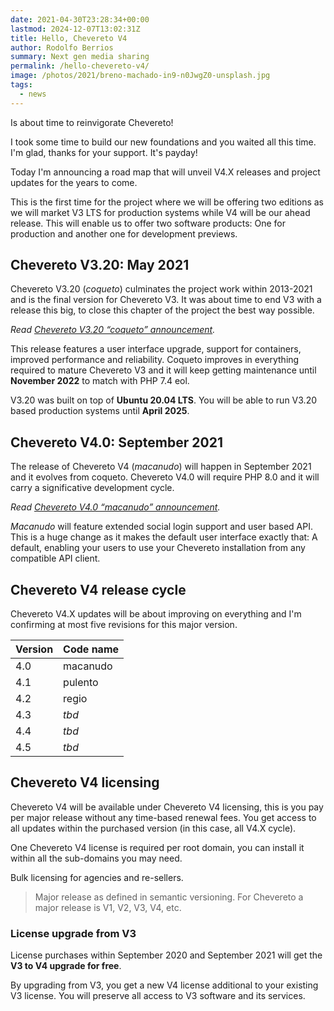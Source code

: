 ```yaml
---
date: 2021-04-30T23:28:34+00:00
lastmod: 2024-12-07T13:02:31Z
title: Hello, Chevereto V4
author: Rodolfo Berrios
summary: Next gen media sharing
permalink: /hello-chevereto-v4/
image: /photos/2021/breno-machado-in9-n0JwgZ0-unsplash.jpg
tags:
  - news
---
```

Is about time to reinvigorate Chevereto!

I took some time to build our new foundations and you waited all this time. I'm glad, thanks for your support. It's payday!

Today I'm announcing a road map that will unveil V4.X releases and project updates for the years to come.

This is the first time for the project where we will be offering two editions as we will market V3 LTS for production systems while V4 will be our ahead release. This will enable us to offer two software products: One for production and another one for development previews.

## Chevereto V3.20: May 2021

Chevereto V3.20 (*coqueto*) culminates the project work within 2013-2021 and is the final version for Chevereto V3. It was about time to end V3 with a release this big, to close this chapter of the project the best way possible.

_Read [Chevereto V3.20 &#8220;coqueto&#8221; announcement](https://chevereto.com/community/threads/chevereto-v3-20-coqueto-announcement.13132/)._

This release features a user interface upgrade, support for containers, improved performance and reliability. Coqueto improves in everything required to mature Chevereto V3 and it will keep getting maintenance until **November 2022** to match with PHP 7.4 eol.

V3.20 was built on top of **Ubuntu 20.04 LTS**. You will be able to run V3.20 based production systems until **April 2025**.

## Chevereto V4.0: September 2021

The release of Chevereto V4 (*macanudo*) will happen in September 2021 and it evolves from coqueto. Chevereto V4.0 will require PHP 8.0 and it will carry a significative development cycle.

_Read [Chevereto V4.0 &#8220;macanudo&#8221; announcement](https://chevereto.com/community/threads/chevereto-v4-0-macanudo-announcement.13188/)._

*Macanudo* will feature extended social login support and user based API. This is a huge change as it makes the default user interface exactly that: A default, enabling your users to use your Chevereto installation from any compatible API client.

## Chevereto V4 release cycle

Chevereto V4.X updates will be about improving on everything and I'm confirming at most five revisions for this major version.

| Version | Code name |
| ------- | --------- |
| 4.0     | macanudo  |
| 4.1     | pulento   |
| 4.2     | regio     |
| 4.3     | *tbd*     |
| 4.4     | *tbd*     |
| 4.5     | *tbd*     |

## Chevereto V4 licensing

Chevereto V4 will be available under Chevereto V4 licensing, this is you pay per major release without any time-based renewal fees. You get access to all updates within the purchased version (in this case, all V4.X cycle).

One Chevereto V4 license is required per root domain, you can install it within all the sub-domains you may need.

Bulk licensing for agencies and re-sellers.

> Major release as defined in semantic versioning. For Chevereto a major release is V1, V2, V3, V4, etc.

### License upgrade from V3

License purchases within September 2020 and September 2021 will get the **V3 to V4 upgrade for free**.

By upgrading from V3, you get a new V4 license additional to your existing V3 license. You will preserve all access to V3 software and its services.
